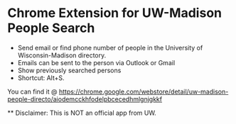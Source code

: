 # Chrome Extension for UW-Madison People Search
* Send email or find phone number of people in the University of Wisconsin-Madison directory. 
* Emails can be sent to the person via Outlook or Gmail 
* Show previously searched persons
* Shortcut: Alt+S. 

You can find it @ https://chrome.google.com/webstore/detail/uw-madison-people-directo/aiodemcckhfodelpbcecedhmlgnjgkkf

** Disclaimer: This is NOT an official app from UW.
